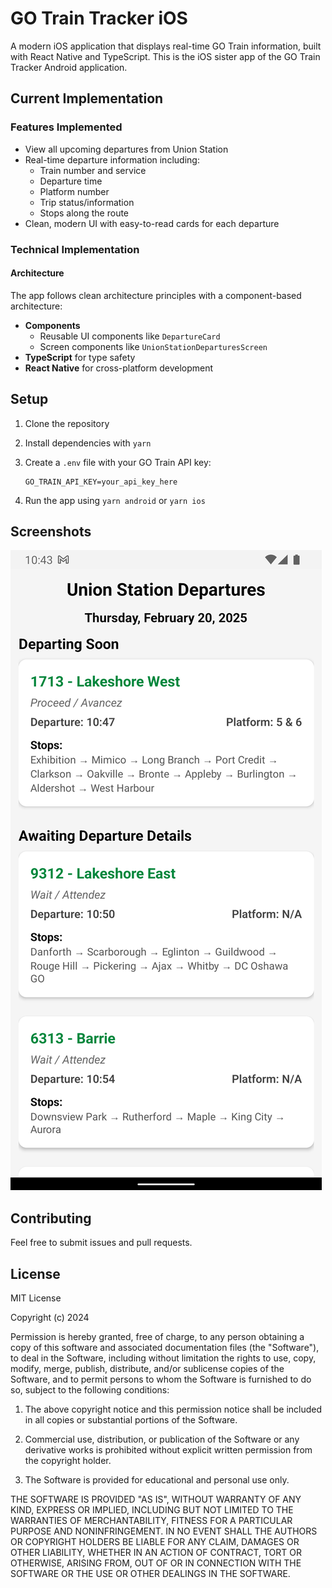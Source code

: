 # GO Train Tracker iOS

A modern iOS application that displays real-time GO Train information, built with React Native and TypeScript. This is the iOS sister app of the GO Train Tracker Android application.

## Current Implementation

### Features Implemented

* View all upcoming departures from Union Station
* Real-time departure information including:
  * Train number and service
  * Departure time
  * Platform number
  * Trip status/information
  * Stops along the route
* Clean, modern UI with easy-to-read cards for each departure

### Technical Implementation

#### Architecture

The app follows clean architecture principles with a component-based architecture:

* **Components**
  * Reusable UI components like `DepartureCard`
  * Screen components like `UnionStationDeparturesScreen`
* **TypeScript** for type safety
* **React Native** for cross-platform development

## Setup

1. Clone the repository
2. Install dependencies with `yarn`
3. Create a `.env` file with your GO Train API key:

   ```
   GO_TRAIN_API_KEY=your_api_key_here
   ```

4. Run the app using `yarn android` or `yarn ios`

## Screenshots

![Union Station Departures](screenshots/Screenshot_Union.png)

## Contributing

Feel free to submit issues and pull requests.

## License

MIT License

Copyright (c) 2024

Permission is hereby granted, free of charge, to any person obtaining a copy
of this software and associated documentation files (the "Software"), to deal
in the Software, including without limitation the rights to use, copy, modify,
merge, publish, distribute, and/or sublicense copies of the Software, and to
permit persons to whom the Software is furnished to do so, subject to the
following conditions:

1. The above copyright notice and this permission notice shall be included in all
   copies or substantial portions of the Software.

2. Commercial use, distribution, or publication of the Software or any
   derivative works is prohibited without explicit written permission from
   the copyright holder.

3. The Software is provided for educational and personal use only.

THE SOFTWARE IS PROVIDED "AS IS", WITHOUT WARRANTY OF ANY KIND, EXPRESS OR
IMPLIED, INCLUDING BUT NOT LIMITED TO THE WARRANTIES OF MERCHANTABILITY,
FITNESS FOR A PARTICULAR PURPOSE AND NONINFRINGEMENT. IN NO EVENT SHALL THE
AUTHORS OR COPYRIGHT HOLDERS BE LIABLE FOR ANY CLAIM, DAMAGES OR OTHER
LIABILITY, WHETHER IN AN ACTION OF CONTRACT, TORT OR OTHERWISE, ARISING FROM,
OUT OF OR IN CONNECTION WITH THE SOFTWARE OR THE USE OR OTHER DEALINGS IN THE
SOFTWARE.

